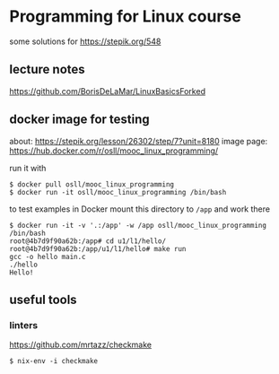 # Programming for Linux course
some solutions for https://stepik.org/548

## lecture notes
https://github.com/BorisDeLaMar/LinuxBasicsForked

## docker image for testing
about: https://stepik.org/lesson/26302/step/7?unit=8180
image page: https://hub.docker.com/r/osll/mooc_linux_programming/

run it with
```shell
$ docker pull osll/mooc_linux_programming
$ ﻿docker run -it osll/mooc_linux_programming /bin/bash﻿
```

to test examples in Docker mount this directory to `/app` and work there
```shell
$ docker run -it -v '.:/app' -w /app osll/mooc_linux_programming /bin/bash
root@4b7d9f90a62b:/app# cd u1/l1/hello/
root@4b7d9f90a62b:/app/u1/l1/hello# make run
gcc -o hello main.c
./hello
Hello!
```

## useful tools
### linters
https://github.com/mrtazz/checkmake
```shell
$ nix-env -i checkmake
```
